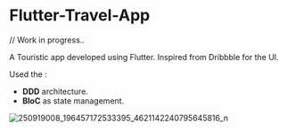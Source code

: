 # Flutter-Travel-App

// Work in progress..   

A Touristic app developed using Flutter.
Inspired from Dribbble for the UI.

Used the : 
- **DDD** architecture.
- **BloC** as state management.

![250919008_196457172533395_4621142240795645816_n](https://user-images.githubusercontent.com/40029149/141696072-74543930-eed0-4760-8df6-6214912d55ce.jpg)
